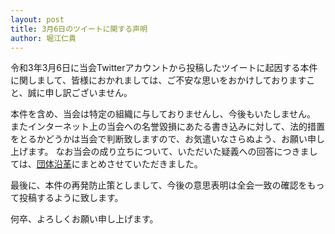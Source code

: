 ```yaml
---
layout: post
title: 3月6日のツイートに関する声明
author: 堀江仁貴
---
```


令和3年3月6日に当会Twitterアカウントから投稿したツイートに起因する本件に関しまして、皆様におかれましては、ご不安な思いをおかけしておりますこと、誠に申し訳ございません。

本件を含め、当会は特定の組織に与しておりませんし、今後もいたしません。
またインターネット上の当会への名誉毀損にあたる書き込みに対して、法的措置をとるかどうかは当会で判断致しますので、お気遣いなさらぬよう、お願い申し上げます。
なお当会の成り立ちについて、いただいた疑義への回答につきましては、[団体沿革](/docs/history.html)にまとめさせていただきました。

最後に、本件の再発防止策としまして、今後の意思表明は全会一致の確認をもって投稿するように致します。

何卒、よろしくお願い申し上げます。
